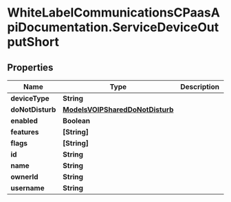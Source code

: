# WhiteLabelCommunicationsCPaasApiDocumentation.ServiceDeviceOutputShort

## Properties

Name | Type | Description | Notes
------------ | ------------- | ------------- | -------------
**deviceType** | **String** |  | [optional] 
**doNotDisturb** | [**ModelsVOIPSharedDoNotDisturb**](ModelsVOIPSharedDoNotDisturb.md) |  | [optional] 
**enabled** | **Boolean** |  | [optional] 
**features** | **[String]** |  | [optional] 
**flags** | **[String]** |  | [optional] 
**id** | **String** |  | [optional] 
**name** | **String** |  | [optional] 
**ownerId** | **String** |  | [optional] 
**username** | **String** |  | [optional] 


